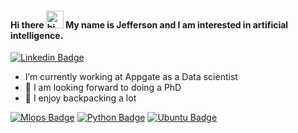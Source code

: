 <!--
**jeffersonrodriguezc/jeffersonrodriguezc** is a ✨ _special_ ✨ repository because its `README.md` (this file) appears on your GitHub profile.

Here are some ideas to get you started:

- 🔭 I’m currently working on ...
- 🌱 I’m currently learning ...
- 👯 I’m looking to collaborate on ...
- 🤔 I’m looking for help with ...
- 💬 Ask me about ...
- 📫 How to reach me: ...
- 😄 Pronouns: ...
- ⚡ Fun fact: ...
-->


#### Hi there <img src="https://user-images.githubusercontent.com/1303154/88677602-1635ba80-d120-11ea-84d8-d263ba5fc3c0.gif" width="28px" alt="hi"> My name is Jefferson and I am interested in artificial intelligence.

[![Linkedin Badge](https://img.shields.io/badge/-Jefferson_Rodriguez-0e76a8?style=flat&labelColor=0e76a8&logo=linkedin&logoColor=white)](https://www.linkedin.com/in/jefferson-rodriguez/)

-  I’m currently working at Appgate as a Data scientist
- 🔬 I am looking forward to doing a PhD
- 🎒 I enjoy backpacking a lot

[![Mlops Badge](https://img.shields.io/badge/-Mlops-007acc?style=for-the-badge&labelColor=black&logo=databricks&logoColor=007acc)](#) 
[![Python Badge](https://img.shields.io/badge/-Python-61DBFB?style=for-the-badge&labelColor=black&logo=python&logoColor=61DBFB)](#)
[![Ubuntu Badge](https://img.shields.io/badge/-Ubuntu-e535ab?style=for-the-badge&labelColor=black&logo=ubuntu&logoColor=e535ab)](#)
